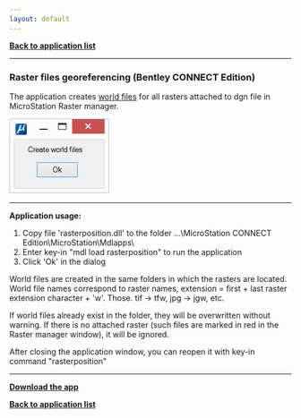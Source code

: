```yaml
---
layout: default
---
```


[**Back to application list**](../)

---

### Raster files georeferencing (Bentley CONNECT Edition)

The application creates [world files](https://en.wikipedia.org/wiki/World_file) for all rasters attached to dgn file in MicroStation Raster manager.

![](./images/rasterposition.jpg)

---

**Application usage:**

1.	Copy file 'rasterposition.dll' to the folder …\MicroStation CONNECT Edition\MicroStation\Mdlapps\
2.	Enter key-in "mdl load rasterposition" to run the application
3.	Click 'Ok' in the dialog

World files are created in the same folders in which the rasters are located. World file names correspond to raster names, extension = first + last raster extension character + 'w'. Those. tif -> tfw, jpg -> jgw, etc.

If world files already exist in the folder, they will be overwritten without warning. If there is no attached raster (such files are marked in red in the Raster manager window), it will be ignored.

After closing the application window, you can reopen it with key-in command "rasterposition"

---

[**Download the app**](https://github.com/DenisAntoshkin/Applications/releases/download/RasterPosition/RasterPosition.zip)

[**Back to application list**](../)